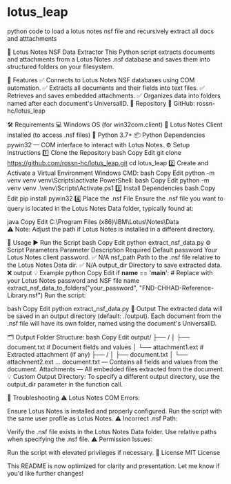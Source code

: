 # lotus_leap
python code to load a lotus notes nsf file and recursively extract all docs and atttachments





📂 Lotus Notes NSF Data Extractor
This Python script extracts documents and attachments from a Lotus Notes .nsf database and saves them into structured folders on your filesystem.

🚀 Features
✅ Connects to Lotus Notes NSF databases using COM automation.
✅ Extracts all documents and their fields into text files.
✅ Retrieves and saves embedded attachments.
✅ Organizes data into folders named after each document's UniversalID.
📁 Repository
🔗 GitHub: rossn-hc/lotus_leap

🛠️ Requirements
💻 Windows OS (for win32com.client)
📧 Lotus Notes Client installed (to access .nsf files)
🐍 Python 3.7+
📦 Python Dependencies
pywin32 — COM interface to interact with Lotus Notes.
⚙️ Setup Instructions
1️⃣ Clone the Repository
bash
Copy
Edit
git clone https://github.com/rossn-hc/lotus_leap.git
cd lotus_leap
2️⃣ Create and Activate a Virtual Environment
Windows CMD:
bash
Copy
Edit
python -m venv venv
venv\Scripts\activate
PowerShell:
bash
Copy
Edit
python -m venv venv
.\venv\Scripts\Activate.ps1
3️⃣ Install Dependencies
bash
Copy
Edit
pip install pywin32
4️⃣ Place the .nsf File
Ensure the .nsf file you want to query is located in the Lotus Notes Data folder, typically found at:

java
Copy
Edit
C:\Program Files (x86)\IBM\Lotus\Notes\Data\
⚠️ Note: Adjust the path if Lotus Notes is installed in a different directory.

📖 Usage
▶️ Run the Script
bash
Copy
Edit
python extract_nsf_data.py
⚙️ Script Parameters
Parameter	Description	Required	Default
password	Your Lotus Notes client password.	✅	N/A
nsf_path	Path to the .nsf file relative to the Lotus Notes Data dir.	✅	N/A
output_dir	Directory to save extracted data.	❌	output
💡 Example
python
Copy
Edit
if __name__ == '__main__':
    # Replace with your Lotus Notes password and NSF file name
    extract_nsf_data_to_folders("your_password", "FND-CHHAD-Reference-Library.nsf")
Run the script:

bash
Copy
Edit
python extract_nsf_data.py
📂 Output
The extracted data will be saved in an output directory (default: ./output). Each document from the .nsf file will have its own folder, named using the document's UniversalID.

🗂️ Output Folder Structure:
bash
Copy
Edit
output/
├── <UniversalID>/
│   ├── document.txt          # Document fields and values
│   └── attachment1.ext       # Extracted attachment (if any)
├── <UniversalID>/
│   ├── document.txt
│   └── attachment2.ext
...
document.txt — Contains all fields and values from the document.
Attachments — All embedded files extracted from the document.
💡 Custom Output Directory:
To specify a different output directory, use the output_dir parameter in the function call.

🛑 Troubleshooting
⚠️ Lotus Notes COM Errors:

Ensure Lotus Notes is installed and properly configured.
Run the script with the same user profile as Lotus Notes.
⚠️ Incorrect .nsf Path:

Verify the .nsf file exists in the Lotus Notes Data folder.
Use relative paths when specifying the .nsf file.
⚠️ Permission Issues:

Run the script with elevated privileges if necessary.
📄 License
MIT License

This README is now optimized for clarity and presentation. Let me know if you'd like further changes!
